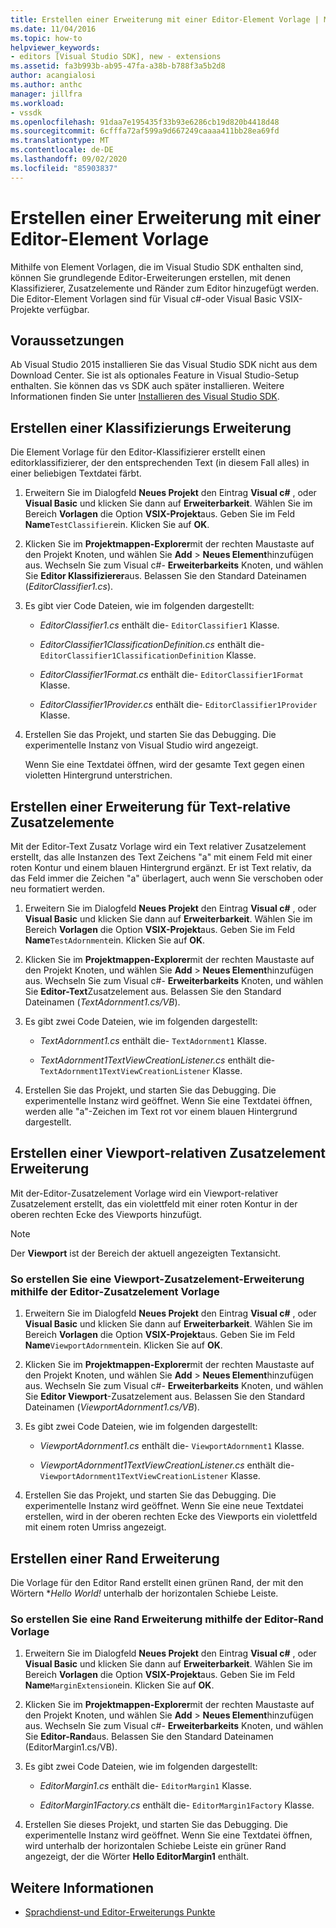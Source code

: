 ```yaml
---
title: Erstellen einer Erweiterung mit einer Editor-Element Vorlage | Microsoft-Dokumentation
ms.date: 11/04/2016
ms.topic: how-to
helpviewer_keywords:
- editors [Visual Studio SDK], new - extensions
ms.assetid: fa3b993b-ab95-47fa-a38b-b788f3a5b2d8
author: acangialosi
ms.author: anthc
manager: jillfra
ms.workload:
- vssdk
ms.openlocfilehash: 91daa7e195435f33b93e6286cb19d820b4418d48
ms.sourcegitcommit: 6cfffa72af599a9d667249caaaa411bb28ea69fd
ms.translationtype: MT
ms.contentlocale: de-DE
ms.lasthandoff: 09/02/2020
ms.locfileid: "85903837"
---
```

# <a name="create-an-extension-with-an-editor-item-template"></a>Erstellen einer Erweiterung mit einer Editor-Element Vorlage
Mithilfe von Element Vorlagen, die im Visual Studio SDK enthalten sind, können Sie grundlegende Editor-Erweiterungen erstellen, mit denen Klassifizierer, Zusatzelemente und Ränder zum Editor hinzugefügt werden. Die Editor-Element Vorlagen sind für Visual c#-oder Visual Basic VSIX-Projekte verfügbar.

## <a name="prerequisites"></a>Voraussetzungen
 Ab Visual Studio 2015 installieren Sie das Visual Studio SDK nicht aus dem Download Center. Sie ist als optionales Feature in Visual Studio-Setup enthalten. Sie können das vs SDK auch später installieren. Weitere Informationen finden Sie unter [Installieren des Visual Studio SDK](../extensibility/installing-the-visual-studio-sdk.md).

## <a name="create-a-classifier-extension"></a>Erstellen einer Klassifizierungs Erweiterung
 Die Element Vorlage für den Editor-Klassifizierer erstellt einen editorklassifizierer, der den entsprechenden Text (in diesem Fall alles) in einer beliebigen Textdatei färbt.

1. Erweitern Sie im Dialogfeld **Neues Projekt** den Eintrag **Visual c#** , oder **Visual Basic** und klicken Sie dann auf **Erweiterbarkeit**. Wählen Sie im Bereich **Vorlagen** die Option **VSIX-Projekt**aus. Geben Sie im Feld **Name**`TestClassifier`ein. Klicken Sie auf **OK**.

2. Klicken Sie im **Projektmappen-Explorer**mit der rechten Maustaste auf den Projekt Knoten, und wählen Sie **Add**  >  **Neues Element**hinzufügen aus. Wechseln Sie zum Visual c#- **Erweiterbarkeits** Knoten, und wählen Sie **Editor Klassifizierer**aus. Belassen Sie den Standard Dateinamen (*EditorClassifier1.cs*).

3. Es gibt vier Code Dateien, wie im folgenden dargestellt:

    - *EditorClassifier1.cs* enthält die- `EditorClassifier1` Klasse.

    - *EditorClassifier1ClassificationDefinition.cs* enthält die- `EditorClassifier1ClassificationDefinition` Klasse.

    - *EditorClassifier1Format.cs* enthält die- `EditorClassifier1Format`  Klasse.

    - *EditorClassifier1Provider.cs* enthält die- `EditorClassifier1Provider` Klasse.

4. Erstellen Sie das Projekt, und starten Sie das Debugging. Die experimentelle Instanz von Visual Studio wird angezeigt.

     Wenn Sie eine Textdatei öffnen, wird der gesamte Text gegen einen violetten Hintergrund unterstrichen.

## <a name="create-a-text-relative-adornment-extension"></a>Erstellen einer Erweiterung für Text-relative Zusatzelemente
 Mit der Editor-Text Zusatz Vorlage wird ein Text relativer Zusatzelement erstellt, das alle Instanzen des Text Zeichens "a" mit einem Feld mit einer roten Kontur und einem blauen Hintergrund ergänzt. Er ist Text relativ, da das Feld immer die Zeichen "a" überlagert, auch wenn Sie verschoben oder neu formatiert werden.

1. Erweitern Sie im Dialogfeld **Neues Projekt** den Eintrag **Visual c#** , oder **Visual Basic** und klicken Sie dann auf **Erweiterbarkeit**. Wählen Sie im Bereich **Vorlagen** die Option **VSIX-Projekt**aus. Geben Sie im Feld **Name**`TestAdornment`ein. Klicken Sie auf **OK**.

2. Klicken Sie im **Projektmappen-Explorer**mit der rechten Maustaste auf den Projekt Knoten, und wählen Sie **Add**  >  **Neues Element**hinzufügen aus. Wechseln Sie zum Visual c#- **Erweiterbarkeits** Knoten, und wählen Sie **Editor-Text**Zusatzelement aus. Belassen Sie den Standard Dateinamen (*TextAdornment1.cs/VB*).

3. Es gibt zwei Code Dateien, wie im folgenden dargestellt:

    - *TextAdornment1.cs* enthält die- `TextAdornment1` Klasse.

    - *TextAdornment1TextViewCreationListener.cs* enthält die- `TextAdornment1TextViewCreationListener` Klasse.

4. Erstellen Sie das Projekt, und starten Sie das Debugging. Die experimentelle Instanz wird geöffnet. Wenn Sie eine Textdatei öffnen, werden alle "a"-Zeichen im Text rot vor einem blauen Hintergrund dargestellt.

## <a name="create-a-viewport-relative-adornment-extension"></a>Erstellen einer Viewport-relativen Zusatzelement Erweiterung
 Mit der-Editor-Zusatzelement Vorlage wird ein Viewport-relativer Zusatzelement erstellt, das ein violettfeld mit einer roten Kontur in der oberen rechten Ecke des Viewports hinzufügt.

> [!NOTE]
> Der **Viewport** ist der Bereich der aktuell angezeigten Textansicht.

### <a name="to-create-a-viewport-adornment-extension-by-using-the-editor-viewport-adornment-template"></a>So erstellen Sie eine Viewport-Zusatzelement-Erweiterung mithilfe der Editor-Zusatzelement Vorlage

1. Erweitern Sie im Dialogfeld **Neues Projekt** den Eintrag **Visual c#** , oder **Visual Basic** und klicken Sie dann auf **Erweiterbarkeit**. Wählen Sie im Bereich **Vorlagen** die Option **VSIX-Projekt**aus. Geben Sie im Feld **Name**`ViewportAdornment`ein. Klicken Sie auf **OK**.

2. Klicken Sie im **Projektmappen-Explorer**mit der rechten Maustaste auf den Projekt Knoten, und wählen Sie **Add**  >  **Neues Element**hinzufügen aus. Wechseln Sie zum Visual c#- **Erweiterbarkeits** Knoten, und wählen Sie **Editor Viewport**-Zusatzelement aus. Belassen Sie den Standard Dateinamen (*ViewportAdornment1.cs/VB*).

3. Es gibt zwei Code Dateien, wie im folgenden dargestellt:

    - *ViewportAdornment1.cs* enthält die- `ViewportAdornment1` Klasse.

    - *ViewportAdornment1TextViewCreationListener.cs* enthält die- `ViewportAdornment1TextViewCreationListener` Klasse.

4. Erstellen Sie das Projekt, und starten Sie das Debugging. Die experimentelle Instanz wird geöffnet. Wenn Sie eine neue Textdatei erstellen, wird in der oberen rechten Ecke des Viewports ein violettfeld mit einem roten Umriss angezeigt.

## <a name="create-a-margin-extension"></a>Erstellen einer Rand Erweiterung
 Die Vorlage für den Editor Rand erstellt einen grünen Rand, der mit den Wörtern **Hello World!* unterhalb der horizontalen Schiebe Leiste.

### <a name="to-create-a-margin-extension-by-using-the-editor-margin-template"></a>So erstellen Sie eine Rand Erweiterung mithilfe der Editor-Rand Vorlage

1. Erweitern Sie im Dialogfeld **Neues Projekt** den Eintrag **Visual c#** , oder **Visual Basic** und klicken Sie dann auf **Erweiterbarkeit**. Wählen Sie im Bereich **Vorlagen** die Option **VSIX-Projekt**aus. Geben Sie im Feld **Name**`MarginExtension`ein. Klicken Sie auf **OK**.

2. Klicken Sie im **Projektmappen-Explorer**mit der rechten Maustaste auf den Projekt Knoten, und wählen Sie **Add**  >  **Neues Element**hinzufügen aus. Wechseln Sie zum Visual c#- **Erweiterbarkeits** Knoten, und wählen Sie **Editor-Rand**aus. Belassen Sie den Standard Dateinamen (EditorMargin1.cs/VB).

3. Es gibt zwei Code Dateien, wie im folgenden dargestellt:

    - *EditorMargin1.cs* enthält die- `EditorMargin1` Klasse.

    - *EditorMargin1Factory.cs* enthält die- `EditorMargin1Factory` Klasse.

4. Erstellen Sie dieses Projekt, und starten Sie das Debugging. Die experimentelle Instanz wird geöffnet. Wenn Sie eine Textdatei öffnen, wird unterhalb der horizontalen Schiebe Leiste ein grüner Rand angezeigt, der die Wörter **Hello EditorMargin1** enthält.

## <a name="see-also"></a>Weitere Informationen
- [Sprachdienst-und Editor-Erweiterungs Punkte](../extensibility/language-service-and-editor-extension-points.md)

